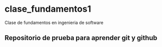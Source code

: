 # clase_fundamentos1
Clase de fundamentos en ingenieria de software
## Repositorio de prueba para aprender git y github
